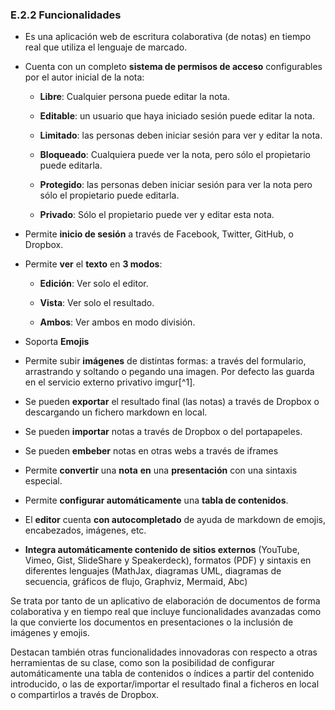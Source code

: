 ### E.2.2 Funcionalidades

* Es una aplicación web de escritura colaborativa \(de notas\) en tiempo real que utiliza el lenguaje de marcado.

* Cuenta con un completo **sistema de permisos de acceso** configurables por el autor inicial de la nota:

  * **Libre**: Cualquier persona puede editar la nota.

  * **Editable**: un usuario que haya iniciado sesión puede editar la nota.

  * **Limitado**: las personas deben iniciar sesión para ver y editar la nota.

  * **Bloqueado**: Cualquiera puede ver la nota, pero sólo el propietario puede editarla.

  * **Protegido**: las personas deben iniciar sesión para ver la nota pero sólo el propietario puede editarla.

  * **Privado**: Sólo el propietario puede ver y editar esta nota.

* Permite **inicio de sesión** a través de Facebook, Twitter, GitHub, o Dropbox.

* Permite **ver** el **texto** en **3 modos**:

  * **Edición**: Ver solo el editor.

  * **Vista**: Ver solo el resultado.

  * **Ambos**: Ver ambos en modo división.

* Soporta **Emojis**

* Permite subir **imágenes** de distintas formas: a través del formulario, arrastrando y soltando o pegando una imagen. Por defecto las guarda en el servicio externo privativo imgur[^1].

* Se pueden **exportar** el resultado final \(las notas\) a través de Dropbox o descargando un fichero markdown en local.

* Se pueden **importar** notas a través de Dropbox o del portapapeles.

* Se pueden **embeber** notas en otras webs a través de iframes

* Permite **convertir** una **nota** **en** una **presentación** con una sintaxis especial.

* Permite **configurar automáticamente** una **tabla de contenidos**.

* El **editor** cuenta **con autocompletado** de ayuda de markdown de emojis, encabezados, imágenes, etc.

* **Integra automáticamente contenido de sitios externos** \(YouTube, Vimeo, Gist, SlideShare y Speakerdeck\), formatos \(PDF\) y sintaxis en diferentes lenguajes \(MathJax, diagramas UML, diagramas de secuencia, gráficos de flujo, Graphviz, Mermaid, Abc\)

Se trata por tanto de un aplicativo de elaboración de documentos de forma colaborativa y en tiempo real que incluye funcionalidades avanzadas como la que convierte los documentos en presentaciones o la inclusión de imágenes y emojis.

Destacan también otras funcionalidades innovadoras con respecto a otras herramientas de su clase, como son la posibilidad de configurar automáticamente una tabla de contenidos o índices a partir del contenido introducido, o las de exportar/importar el resultado final a ficheros en local o compartirlos a través de Dropbox.



